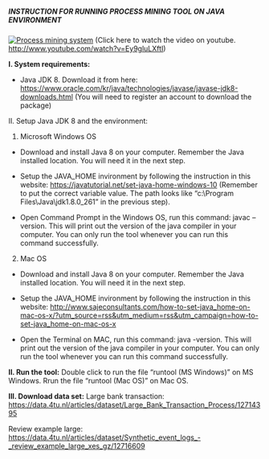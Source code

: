 ##### **INSTRUCTION FOR RUNNING PROCESS MINING TOOL ON JAVA ENVIRONMENT**

[![Process mining system](http://img.youtube.com/vi/Ey9gluLXftI/0.jpg)](http://www.youtube.com/watch?v=Ey9gluLXftI "Process mining system")
(Click here to watch the video on youtube. http://www.youtube.com/watch?v=Ey9gluLXftI)

**I. System requirements:**
-	Java JDK 8. Download it from here: https://www.oracle.com/kr/java/technologies/javase/javase-jdk8-downloads.html
(You will need to register an account to download the package)

II. Setup Java JDK 8 and the environment:
1. Microsoft Windows OS
- Download and install Java 8 on your computer. Remember the Java installed location. You will need it in the next step.

- Setup the JAVA_HOME invironment by following the instruction in this website: https://javatutorial.net/set-java-home-windows-10
(Remember to put the correct variable value.  The path looks like “c:\Program Files\Java\jdk1.8.0_261” in the previous step).
- Open Command Prompt in the Windows OS,  run this command: javac –version.  This will print out the version of the java compiler in your computer. You can only run the tool whenever you can run this command successfully.

2. Mac OS
- Download and install Java 8 on your computer. Remember the Java installed location. You will need it in the next step.

- Setup the JAVA_HOME invironment by following the instruction in this website: http://www.sajeconsultants.com/how-to-set-java_home-on-mac-os-x/?utm_source=rss&utm_medium=rss&utm_campaign=how-to-set-java_home-on-mac-os-x
- Open the Terminal on MAC,  run this command: java -version.  This will print out the version of the java compiler in your computer. You can only run the tool whenever you can run this command successfully.



**II. Run the tool:**
Double click to run the file “runtool (MS Windows)” on MS Windows.
Rrun the file “runtool (Mac OS)” on Mac OS.

**III. Download data set:**
Large bank transaction: https://data.4tu.nl/articles/dataset/Large_Bank_Transaction_Process/12714395

Review example large: https://data.4tu.nl/articles/dataset/Synthetic_event_logs_-_review_example_large_xes_gz/12716609
